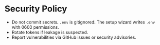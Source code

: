 # Security Policy

- Do not commit secrets. `.env` is gitignored. The setup wizard writes `.env` with 0600 permissions.
- Rotate tokens if leakage is suspected.
- Report vulnerabilities via GitHub issues or security advisories.